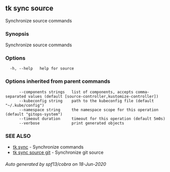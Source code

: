 ## tk sync source

Synchronize source commands

### Synopsis

Synchronize source commands

### Options

```
  -h, --help   help for source
```

### Options inherited from parent commands

```
      --components strings   list of components, accepts comma-separated values (default [source-controller,kustomize-controller])
      --kubeconfig string    path to the kubeconfig file (default "~/.kube/config")
      --namespace string     the namespace scope for this operation (default "gitops-system")
      --timeout duration     timeout for this operation (default 5m0s)
      --verbose              print generated objects
```

### SEE ALSO

* [tk sync](tk_sync.md)	 - Synchronize commands
* [tk sync source git](tk_sync_source_git.md)	 - Synchronize git source

###### Auto generated by spf13/cobra on 18-Jun-2020
